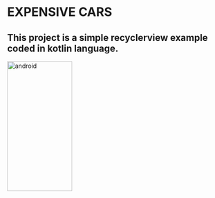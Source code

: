 # EXPENSIVE CARS

## This project is a simple recyclerview example coded in kotlin language.

<img src="https://swanky.website/PicturesAndGifs/Screenshot1.png" alt="android" width="150" height="300"/>

